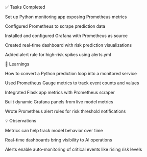 ✅ Tasks Completed

Set up Python monitoring app exposing Prometheus metrics

Configured Prometheus to scrape prediction data

Installed and configured Grafana with Prometheus as source

Created real-time dashboard with risk prediction visualizations

Added alert rule for high-risk spikes using alerts.yml

🧠 Learnings

How to convert a Python prediction loop into a monitored service

Used Prometheus Gauge metrics to track event counts and values

Integrated Flask app metrics with Prometheus scraper

Built dynamic Grafana panels from live model metrics

Wrote Prometheus alert rules for risk threshold notifications

💡 Observations

Metrics can help track model behavior over time

Real-time dashboards bring visibility to AI operations

Alerts enable auto-monitoring of critical events like rising risk levels


